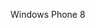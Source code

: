 <Token xmlns:xlink="http://www.w3.org/1999/xlink">Windows Phone 8</Token>

<!--HONumber=Jul16_HO3-->


